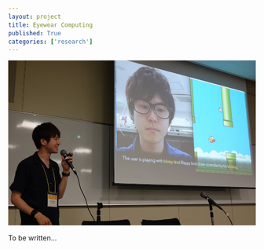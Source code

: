 ```yaml
---
layout: project
title: Eyewear Computing
published: True
categories: ['research']
---
```


<img src="/assets/img/project_eyewear.jpg" class="image-on-frame" />

To be written...